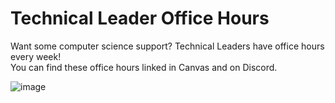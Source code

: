 # Technical Leader Office Hours

Want some computer science support? Technical Leaders have office hours every week!  
You can find these office hours linked in Canvas and on Discord.

![image](https://github.com/allegheny-college-cmpsc-100-spring-2024/slides/assets/8368413/77f1c9a3-bb56-4f5f-b1a6-d17bd67e8c0a)
